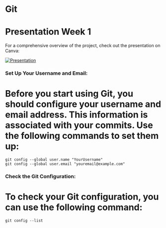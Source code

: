 # Git


# Presentation Week 1

For a comprehensive overview of the project, check out the presentation on Canva:  

[![Presentation](../logo.svg)](https://www.canva.com/design/DAGXc32mz4M/I10MuaBc0Max8JzlldrRjw/view?utm_content=DAGXc32mz4M&utm_campaign=designshare&utm_medium=link2&utm_source=uniquelinks&utlId=h33adac6986)








### Set Up Your Username and Email:
# Before you start using Git, you should configure your username and email address. This information is associated with your commits. Use the following commands to set them up:

```
git config --global user.name "YourUsername"
git config --global user.email "youremail@example.com"
```

### Check the Git Configuration:
# To check your Git configuration, you can use the following command:

```
git config --list
```